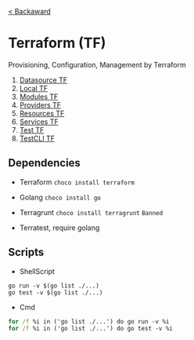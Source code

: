 [< Backaward](../README.md)

# Terraform (TF)

Provisioning, Configuration, Management by Terraform

1. [Datasource TF](./data/README.md)
2. [Local TF](./local/README.md)
3. [Modules TF](./modules/README.md)
4. [Providers TF](./providers/README.md)
5. [Resources TF](./resources/README.md)
6. [Services TF](./services/README.md)
7. [Test TF](./test/README.md)
7. [TestCLI TF](./test_cli/README.md)


## Dependencies

- Terraform `choco install terraform`

- Golang `choco install go`
- Terragrunt `choco install terragrunt` `Banned`
- Terratest, require golang


## Scripts

- ShellScript

```shell
go run -v $(go list ./...)
go test -v $(go list ./...)
```

- Cmd

```cmd
for /f %i in ('go list ./...') do go run -v %i
for /f %i in ('go list ./...') do go test -v %i
```
